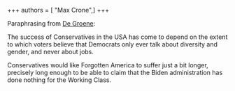 +++
authors = [ "Max Crone",]
+++

Paraphrasing from [De Groene](https://www.groene.nl/artikel/een-hillbilly-gaat-naar-washington):

The success of Conservatives in the USA has come to depend on the extent to which voters believe that Democrats only ever talk about diversity and gender, and never about jobs.

Conservatives would like Forgotten America to suffer just a bit longer, precisely long enough to be able to claim that the Biden administration has done nothing for the Working Class.
